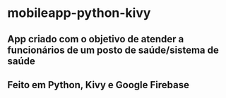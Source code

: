 # mobileapp-python-kivy
## App criado com o objetivo de atender a funcionários de um posto de saúde/sistema de saúde
## Feito em Python, Kivy e Google Firebase

